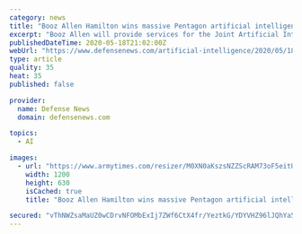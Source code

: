 ```yaml
---
category: news
title: "Booz Allen Hamilton wins massive Pentagon artificial intelligence contract"
excerpt: "Booz Allen will provide services for the Joint Artificial Intelligence Center's Joint Warfighting mission initiative."
publishedDateTime: 2020-05-18T21:02:00Z
webUrl: "https://www.defensenews.com/artificial-intelligence/2020/05/18/booz-allen-hamilton-wins-massive-pentagon-artificial-intelligence-contract/"
type: article
quality: 35
heat: 35
published: false

provider:
  name: Defense News
  domain: defensenews.com

topics:
  - AI

images:
  - url: "https://www.armytimes.com/resizer/M0XN0aKszsNZZScRAM73oF5eitU=/1200x630/filters:quality(100)/cloudfront-us-east-1.images.arcpublishing.com/mco/ZOHTBWAHHJFXHEO5X7UR3ENXR4.jpg"
    width: 1200
    height: 630
    isCached: true
    title: "Booz Allen Hamilton wins massive Pentagon artificial intelligence contract"

secured: "vThNWZsaMaUZ0wCDrvNFOMbExIj7ZWf6CtX4fr/YeztkG/YDYVHZ96lJQhYa5kRZKLW6z1nfXZiLqYXIdBQUdhmkm1rj9n2y2Mjac4n6NkRv700Xpqip1Io5iS+8igTWKefgy1YDGOYpcagGfPNEM5Ha6gFoqXVhHG3gaE29vIzQHaR8HVaKa5x40E+uiiT9DEv7Flc4LsnYsl5lON5c3fgoW6dl7SG3K0tXlKJMnlsIaRdvPrlYzJ1HTih/NVKa3zLWvR4s0ddIjD3y1MNEyQyZ+yYVXv8dMu1pt3cOI+CzksYRAAGbP4a1odxfrTPtUUH4p9HnbUy3Z+l46JrIPcSTwRpYxq5aMjO6NFoX7MxwMwo0MLPUTKZjlq3gHmndl0hSgCwH4xJMzKFJO99082l0vK1bBQgw5QxWdSDbVn1NZAaZGK9yf1DuRZZbaX5kUVKtfa+jzYXo73fc8P/ehpDfRQiOiiMxnZQIGsMN8HQ=;3pJ1k4syZskPXWZcFNbD9Q=="
---
```


